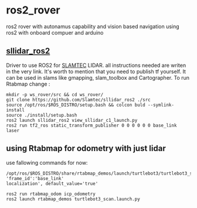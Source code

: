 # ros2_rover
ros2 rover with autonamus capability and vision based navigation using ros2 with onboard compuer and arduino 

## [sllidar_ros2](https://github.com/Slamtec/sllidar_ros2)
Driver to use ROS2 for [SLAMTEC](https://www.slamtec.com/en) LIDAR. all instructions needed are writen in the very link. It's worth to mention that you need to publish tf yourself. It can be used in slams like gmapping, slam_toolbox and Cartographer.
To run Rtabmap change :
```
mkdir -p ws_rover/src && cd ws_rover/
git clone https://github.com/Slamtec/sllidar_ros2 ./src
source /opt/ros/$ROS_DISTRO/setup.bash && colcon buld --symlink-install
source ./install/setup.bash
ros2 launch sllidar_ros2 view_sllidar_c1_launch.py
ros2 run tf2_ros static_transform_publisher 0 0 0 0 0 0 base_link laser
```
## using Rtabmap for odometry with just lidar
use fallowing commands for now:
```
/opt/ros/$ROS_DISTRO/share/rtabmap_demos/launch/turtlebot3/turtlebot3_scan.launch.py
'frame_id':'base_link'
localization', default_value='true'

ros2 run rtabmap_odom icp_odometry
ros2 launch rtabmap_demos turtlebot3_scan.launch.py
```